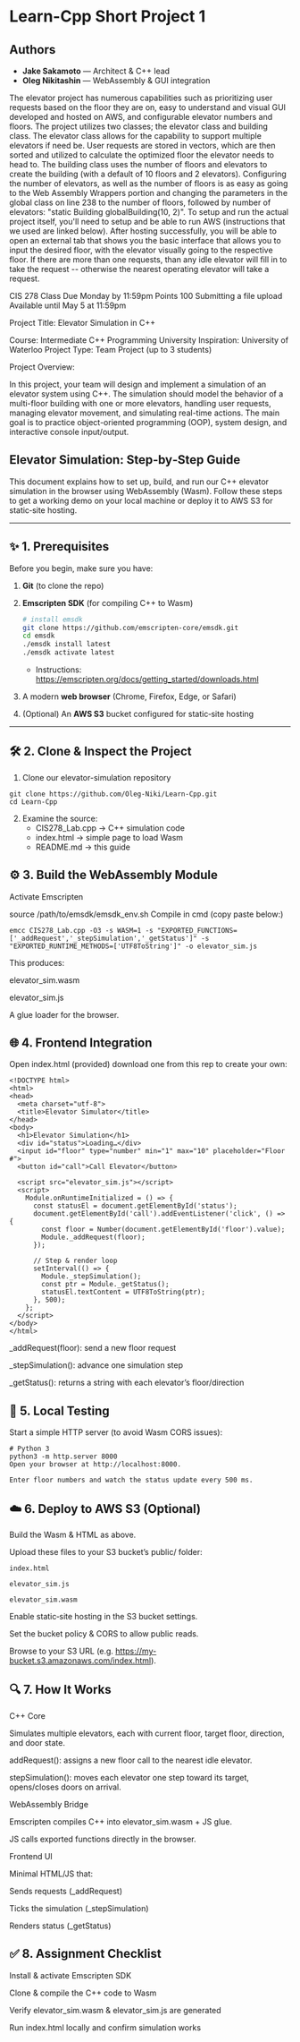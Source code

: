 # Learn-Cpp Short Project 1
## Authors

- **Jake Sakamoto** — Architect & C++ lead  
- **Oleg Nikitashin** — WebAssembly & GUI integration  

The elevator project has numerous capabilities such as prioritizing user requests based on the floor they are on, easy to understand and visual GUI developed and hosted on AWS, and configurable elevator numbers and floors. The project utilizes two classes; the elevator class and building class. The elevator class allows for the capability to support multiple elevators if need be. User requests are stored in vectors, which are then sorted and utilized to calculate the optimized floor the elevator needs to head to. The building class uses the number of floors and elevators to create the building (with a default of 10 floors and 2 elevators). Configuring the number of elevators, as well as the number of floors is as easy as going to the Web Assembly Wrappers portion and changing the parameters in the global class on line 238 to the number of floors, followed by number of elevators: "static Building globalBuilding(10, 2)". To setup and run the actual project itself, you'll need to setup and be able to run AWS (instructions that we used are linked below). After hosting successfully, you will be able to open an external tab that shows you the basic interface that allows you to input the desired floor, with the elevator visually going to the respective floor. If there are more than one requests, than any idle elevator will fill in to take the request -- otherwise the nearest operating elevator will take a request.

CIS 278 Class
Due Monday by 11:59pm Points 100 Submitting a file upload Available until May 5 at 11:59pm

Project Title: Elevator Simulation in C++

Course: Intermediate C++ Programming University Inspiration: University of Waterloo Project Type: Team Project (up to 3 students)

Project Overview:

In this project, your team will design and implement a simulation of an elevator system using C++. The simulation should model the behavior of a multi-floor building with one or more elevators, handling user requests, managing elevator movement, and simulating real-time actions. The main goal is to practice object-oriented programming (OOP), system design, and interactive console input/output.

## Elevator Simulation: Step‑by‑Step Guide

This document explains how to set up, build, and run our C++ elevator simulation in the browser using WebAssembly (Wasm). Follow these steps to get a working demo on your local machine or deploy it to AWS S3 for static‑site hosting.

---

## ✨ 1. Prerequisites

Before you begin, make sure you have:

1. **Git** (to clone the repo)  
2. **Emscripten SDK** (for compiling C++ to Wasm)

   ```bash
   # install emsdk
   git clone https://github.com/emscripten-core/emsdk.git
   cd emsdk
   ./emsdk install latest
   ./emsdk activate latest
   ```

   - Instructions: https://emscripten.org/docs/getting_started/downloads.html  

3. A modern **web browser** (Chrome, Firefox, Edge, or Safari)  
4. (Optional) An **AWS S3** bucket configured for static‑site hosting  

---

## 🛠 2. Clone & Inspect the Project

1. Clone our elevator-simulation repository

```
git clone https://github.com/Oleg-Niki/Learn-Cpp.git
cd Learn-Cpp
```

2. Examine the source:
    - CIS278_Lab.cpp         → C++ simulation code
    - index.html              → simple page to load Wasm
    - README.md               → this guide

## ⚙️ 3. Build the WebAssembly Module
Activate Emscripten

source /path/to/emsdk/emsdk_env.sh
Compile in cmd (copy paste below:)

```
emcc CIS278_Lab.cpp -O3 -s WASM=1 -s "EXPORTED_FUNCTIONS=['_addRequest','_stepSimulation','_getStatus']" -s "EXPORTED_RUNTIME_METHODS=['UTF8ToString']" -o elevator_sim.js

```

This produces:

elevator_sim.wasm

elevator_sim.js

A glue loader for the browser.

## 🌐 4. Frontend Integration
Open index.html (provided) download one from this rep to create your own:

```
<!DOCTYPE html>
<html>
<head>
  <meta charset="utf-8">
  <title>Elevator Simulator</title>
</head>
<body>
  <h1>Elevator Simulation</h1>
  <div id="status">Loading…</div>
  <input id="floor" type="number" min="1" max="10" placeholder="Floor #">
  <button id="call">Call Elevator</button>

  <script src="elevator_sim.js"></script>
  <script>
    Module.onRuntimeInitialized = () => {
      const statusEl = document.getElementById('status');
      document.getElementById('call').addEventListener('click', () => {
        const floor = Number(document.getElementById('floor').value);
        Module._addRequest(floor);
      });

      // Step & render loop
      setInterval(() => {
        Module._stepSimulation();
        const ptr = Module._getStatus();
        statusEl.textContent = UTF8ToString(ptr);
      }, 500);
    };
  </script>
</body>
</html>

```

_addRequest(floor): send a new floor request

_stepSimulation(): advance one simulation step

_getStatus(): returns a string with each elevator’s floor/direction


## 🚀 5. Local Testing
Start a simple HTTP server (to avoid Wasm CORS issues):

```
# Python 3
python3 -m http.server 8000
Open your browser at http://localhost:8000.

Enter floor numbers and watch the status update every 500 ms.
```

## ☁️ 6. Deploy to AWS S3 (Optional)

Build the Wasm & HTML as above.

Upload these files to your S3 bucket’s public/ folder:

```
index.html

elevator_sim.js

elevator_sim.wasm
```

Enable static‑site hosting in the S3 bucket settings.

Set the bucket policy & CORS to allow public reads.

Browse to your S3 URL (e.g. https://my-bucket.s3.amazonaws.com/index.html).

## 🔍 7. How It Works

C++ Core

Simulates multiple elevators, each with current floor, target floor, direction, and door state.

addRequest(): assigns a new floor call to the nearest idle elevator.

stepSimulation(): moves each elevator one step toward its target, opens/closes doors on arrival.

WebAssembly Bridge

Emscripten compiles C++ into elevator_sim.wasm + JS glue.

JS calls exported functions directly in the browser.

Frontend UI

Minimal HTML/JS that:

Sends requests (_addRequest)

Ticks the simulation (_stepSimulation)

Renders status (_getStatus)

## ✅ 8. Assignment Checklist

 Install & activate Emscripten SDK

 Clone & compile the C++ code to Wasm

 Verify elevator_sim.wasm & elevator_sim.js are generated

 Run index.html locally and confirm simulation works
